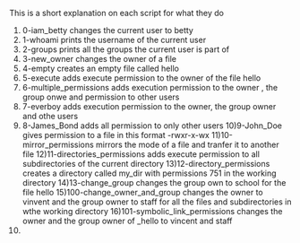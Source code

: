 This is a short explanation on each script for what they do
1) 0-iam_betty changes the current user to betty
2) 1-whoami prints the username of the current user
3) 2-groups prints all the groups the current user is part of
4) 3-new_owner changes the owner of a file
5) 4-empty creates an empty file called hello
6) 5-execute adds execute permission to the owner of the file hello
7) 6-multiple_permissions adds execution permission to the owner , the group onwe and permission to other users
8) 7-everboy adds execution permission to the owner, the group owner and othe users
9) 8-James_Bond adds all permission to only other users
10)9-John_Doe gives permission to a file in this format -rwxr-x-wx
11)10-mirror_permissions mirrors the mode of a file and tranfer it to another file
12)11-directories_permissions adds execute permission to all subdirectories of the current directory
13)12-directory_permissions creates a directory called my_dir with permissions 751 in the working directory
14)13-change_group changes the group own to school for the file hello
15)100-change_owner_and_group changes the owner to vinvent and the group owner to staff for all the files and subdirectories in wthe working directory
16)101-symbolic_link_permissions changes the owner and the group owner of \_hello to vincent and staff
17)
